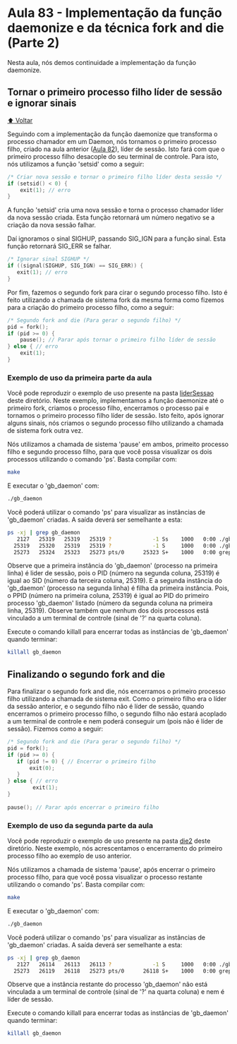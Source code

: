 # Aula 83 - Implementação da função daemonize e da técnica fork and die (Parte 2)

Nesta aula, nós demos continuidade a implementação da função daemonize.

## Tornar o primeiro processo filho líder de sessão e ignorar sinais

[:arrow_up: Voltar](https://github.com/Geofisicando/C-orientado-a-testes#%C3%ADndice)

Seguindo com a implementação da função daemonize que transforma o processo chamador em um Daemon, nós tornamos o primeiro processo filho,
criado na aula anterior ([Aula 82](https://github.com/Geofisicando/C-orientado-a-testes/tree/main/exemplos/daemon/daemonize/parte1#aula-82---implementa%C3%A7%C3%A3o-da-fun%C3%A7%C3%A3o-daemonize-e-da-t%C3%A9cnica-fork-and-die-parte-1)), líder de sessão. Isto fará com que o
primeiro processo filho desacople do seu terminal de controle. Para isto, nós utilizamos a função 'setsid' como a seguir:

```c
/* Criar nova sessão e tornar o primeiro filho líder desta sessão */
if (setsid() < 0) {
    exit(1); // erro
}
```
 
 A função 'setsid' cria uma nova sessão e torna o processo chamador líder da nova sessão criada. Esta função retornará um número negativo se
 a criação da nova sessão falhar.
 
 Daí ignoramos o sinal SIGHUP, passando SIG_IGN para a função sinal. Esta função retornará SIG_ERR se falhar.
 
 ```c
/* Ignorar sinal SIGHUP */
if ((signal(SIGHUP, SIG_IGN) == SIG_ERR)) {
    exit(1); // erro
}
```

Por fim, fazemos o segundo fork para cirar o segundo processo filho. Isto é feito utilizando a chamada de sistema fork da mesma
forma como fizemos para a criação do primeiro processo filho, como a seguir:

```c
/* Segundo fork and die (Para gerar o segundo filho) */
pid = fork();
if (pid >= 0) {
 	pause(); // Parar após tornar o primeiro filho líder de sessão 
} else { // erro
    exit(1);
}
```
 
### Exemplo de uso da primeira parte da aula

Você pode reproduzir o exemplo de uso presente na pasta [liderSessao](https://github.com/Geofisicando/C-orientado-a-testes/tree/main/exemplos/daemon/daemonize/parte2/liderSessao) deste diretório. Neste exemplo, implementamos a função daemonize até o primeiro fork, criamos o processo filho, encerramos o processo pai e tornamos o primeiro processo filho líder de sessão. Isto feito, após ignorar alguns sinais, nós
criamos o segundo processo filho utilizando a chamada de sistema fork outra vez.

Nós utilizamos a chamada de sistema 'pause' em ambos, primeito processo filho e segundo processo filho, para que você possa visualizar os dois processos utilizando o comando 'ps'. Basta compilar com:

```sh
make
```

E executar o 'gb_daemon' com:

```sh
./gb_daemon
```

Você poderá utilizar o comando 'ps' para visualizar as instâncias de 'gb_daemon' criadas. A saída deverá ser semelhante a esta:

```sh
ps -xj | grep gb_daemon
   2127   25319   25319   25319 ?             -1 Ss    1000   0:00 ./gb_daemon
  25319   25320   25319   25319 ?             -1 S     1000   0:00 ./gb_daemon
  25273   25324   25323   25273 pts/0      25323 S+    1000   0:00 grep --color=auto gb_daemon
```

Observe que a primeira instância do 'gb_daemon' (processo na primeira linha) é lider de sessão,
pois o PID (número na segunda coluna, 25319) é igual ao SID (número da terceira coluna, 25319). E a
segunda instância do 'gb_daemon' (processo na segunda linha)
é filha da primeira instância. Pois, o PPID (número na primeira coluna, 25319) é igual ao PID do primeiro processo 'gb_daemon' listado
(número da segunda coluna na primeira linha, 25319).
Observe também que nenhum dos dois processos está vinculado a um terminal de controle (sinal de '?' na quarta coluna).

Execute o comando killall para encerrar todas as instâncias de 'gb_daemon' quando terminar:

```sh
killall gb_daemon
```
 
 ## Finalizando o segundo fork and die

Para finalizar o segundo fork and die, nós encerramos o primeiro processo filho utilizando a chamada de sistema exit.
Como o primeiro filho era o líder da sessão anterior, e o segundo filho não é líder de sessão, quando encerramos o primeiro
processo filho, o segundo filho não estará acoplado a um terminal de controle e nem poderá conseguir um (pois não é
líder de sessão). Fizemos como a seguir:

```c
/* Segundo fork and die (Para gerar o segundo filho) */
pid = fork();
if (pid >= 0) {
   if (pid != 0) { // Encerrar o primeiro filho
       exit(0);
   }
} else { // erro
        exit(1);
}
    
pause(); // Parar após encerrar o primeiro filho   
```

### Exemplo de uso da segunda parte da aula

Você pode reproduzir o exemplo de uso presente na pasta [die2](hhttps://github.com/Geofisicando/C-orientado-a-testes/tree/main/exemplos/daemon/daemonize/parte2/die2) deste diretório. Neste exemplo, nós acrescentamos o encerramento do primeiro processo
filho ao exemplo de uso anterior.

Nós utilizamos a chamada de sistema 'pause', após encerrar o primeiro processo filho, para que você possa visualizar o processo restante
utilizando o comando 'ps'. Basta compilar com:

```sh
make
```

E executar o 'gb_daemon' com:

```sh
./gb_daemon
```

Você poderá utilizar o comando 'ps' para visualizar as instâncias de 'gb_daemon' criadas. A saída deverá ser semelhante a esta:

```sh
ps -xj | grep gb_daemon
   2127   26114   26113   26113 ?             -1 S     1000   0:00 ./gb_daemon
  25273   26119   26118   25273 pts/0      26118 S+    1000   0:00 grep --color=auto gb_daemon
```

Observe que a instância restante do processo 'gb_daemon' não está vinculada a um terminal de controle (sinal de '?' na quarta coluna)
e nem é líder de sessão.

Execute o comando killall para encerrar todas as instâncias de 'gb_daemon' quando terminar:

```sh
killall gb_daemon
```
